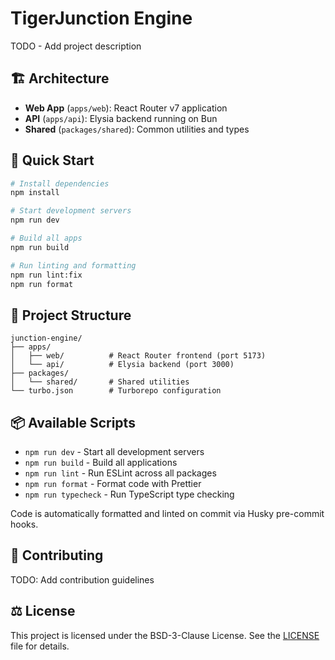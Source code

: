 # TigerJunction Engine

TODO - Add project description

## 🏗️ Architecture

- **Web App** (`apps/web`): React Router v7 application
- **API** (`apps/api`): Elysia backend running on Bun
- **Shared** (`packages/shared`): Common utilities and types

## 🚀 Quick Start

```bash
# Install dependencies
npm install

# Start development servers
npm run dev

# Build all apps
npm run build

# Run linting and formatting
npm run lint:fix
npm run format
```

## 📁 Project Structure

```
junction-engine/
├── apps/
│   ├── web/          # React Router frontend (port 5173)
│   └── api/          # Elysia backend (port 3000)
├── packages/
│   └── shared/       # Shared utilities
└── turbo.json        # Turborepo configuration
```

## 📦 Available Scripts

- `npm run dev` - Start all development servers
- `npm run build` - Build all applications
- `npm run lint` - Run ESLint across all packages
- `npm run format` - Format code with Prettier
- `npm run typecheck` - Run TypeScript type checking

Code is automatically formatted and linted on commit via Husky pre-commit hooks.

## 🤝 Contributing

TODO: Add contribution guidelines

## ⚖️ License

This project is licensed under the BSD-3-Clause License. See the [LICENSE](LICENSE) file for details.
